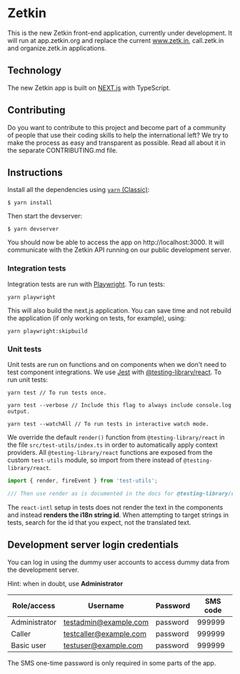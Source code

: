 # Zetkin

This is the new Zetkin front-end application, currently under development. It
will run at app.zetkin.org and replace the current www.zetk.in, call.zetk.in and
organize.zetk.in applications.

## Technology

The new Zetkin app is built on [NEXT.js](https://nextjs.org) with TypeScript.

## Contributing
Do you want to contribute to this project and become part of a community of people
that use their coding skills to help the international left? We try to make the
process as easy and transparent as possible. Read all about it in the separate
CONTRIBUTING.md file.

## Instructions

Install all the dependencies using [`yarn` (Classic)](https://classic.yarnpkg.com):

```
$ yarn install
```

Then start the devserver:

```
$ yarn devserver
```

You should now be able to access the app on http://localhost:3000. It will
communicate with the Zetkin API running on our public development server.

### Integration tests

Integration tests are run with [Playwright](https://playwright.dev/docs/intro). To run tests:

```
yarn playwright
```

This will also build the next.js application. You can save time and not rebuild the application (if only working on tests, for example), using:

```
yarn playwright:skipbuild
```

### Unit tests

Unit tests are run on functions and on components when we don't need to test component integrations. We use [Jest](https://jestjs.io/docs/getting-started) with [@testing-library/react](https://testing-library.com/docs/react-testing-library/intro/). To run unit tests:

```
yarn test // To run tests once.

yarn test --verbose // Include this flag to always include console.log output.

yarn test --watchAll // To run tests in interactive watch mode.
```

We override the default `render()` function from `@testing-library/react` in the file `src/test-utils/index.ts` in order to automatically apply context providers. All `@testing-library/react` functions are exposed from the custom `test-utils` module, so import from there instead of `@testing-library/react`.

```js
import { render, fireEvent } from 'test-utils';

/// Then use render as is documented in the docs for @testing-library/react.
```

The `react-intl` setup in tests does not render the text in the components and instead **renders the i18n string id**. When attempting to target strings in tests, search for the id that you expect, not the translated text.

## Development server login credentials

You can log in using the dummy user accounts to access dummy data from the
development server.

Hint: when in doubt, use **Administrator**

| Role/access   | Username               | Password | SMS code |
| ------------- | ---------------------- | -------- | -------- |
| Administrator | testadmin@example.com  | password | 999999   |
| Caller        | testcaller@example.com | password | 999999   |
| Basic user    | testuser@example.com   | password | 999999   |

The SMS one-time password is only required in some parts of the app.
